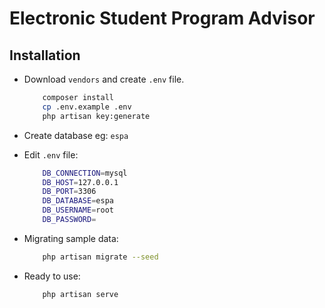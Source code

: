# Electronic Student Program Advisor 

## Installation

- Download `vendors` and create `.env` file.
    ```bash
        composer install
        cp .env.example .env
        php artisan key:generate
    ```

- Create database eg: `espa`
- Edit `.env` file:
    ```bash
        DB_CONNECTION=mysql
        DB_HOST=127.0.0.1
        DB_PORT=3306
        DB_DATABASE=espa
        DB_USERNAME=root
        DB_PASSWORD=
    ```

- Migrating sample data:
    ```bash
        php artisan migrate --seed
    ```

- Ready to use:
    ```bash
        php artisan serve
    ```
